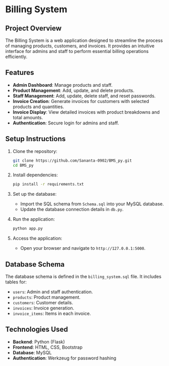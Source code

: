 # Billing System

## Project Overview
The Billing System is a web application designed to streamline the process of managing products, customers, and invoices. It provides an intuitive interface for admins and staff to perform essential billing operations efficiently.

## Features
- **Admin Dashboard**: Manage products and staff.
- **Product Management**: Add, update, and delete products.
- **Staff Management**: Add, update, delete staff, and reset passwords.
- **Invoice Creation**: Generate invoices for customers with selected products and quantities.
- **Invoice Display**: View detailed invoices with product breakdowns and total amounts.
- **Authentication**: Secure login for admins and staff.

## Setup Instructions
1. Clone the repository:
   ```bash
   git clone https://github.com/Sananta-0902/BMS_py.git
   cd BMS_py
   ```

2. Install dependencies:
   ```bash
   pip install -r requirements.txt
   ```

3. Set up the database:
   - Import the SQL schema from `Schema.sql` into your MySQL database.
   - Update the database connection details in `db.py`.

4. Run the application:
   ```bash
   python app.py
   ```

5. Access the application:
   - Open your browser and navigate to `http://127.0.0.1:5000`.

## Database Schema
The database schema is defined in the `billing_system.sql` file. It includes tables for:
- `users`: Admin and staff authentication.
- `products`: Product management.
- `customers`: Customer details.
- `invoices`: Invoice generation.
- `invoice_items`: Items in each invoice.

## Technologies Used
- **Backend**: Python (Flask)
- **Frontend**: HTML, CSS, Bootstrap
- **Database**: MySQL
- **Authentication**: Werkzeug for password hashing

